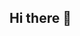 ## Hi there 👋

<!--
**Thanujam25/Thanujam25** is a ✨ _special_ ✨ repository because its `README.md` (this file) appears on your GitHub profile.

Here are some ideas to get you started:

- 🔭 I’m currently working in HCL technologies
- 🌱 I’m currently learning Python 
- 👯 I’m looking to collaborate on Gen AI
- 🤔 I’m looking for help with web development learning
- 💬 Ask me about ...
- 📫 How to reach me: ...
- 😄 Pronouns: ...
- ⚡ Fun fact: code is to cruel then i thought
-->
